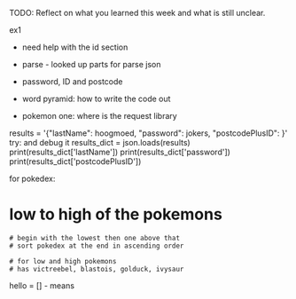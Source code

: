 TODO: Reflect on what you learned this week and what is still unclear.

ex1
- need help with the id section 
- parse - looked up parts for parse json 
- password, ID and postcode 

- word pyramid: how to write the code out 
- pokemon one: where is the request library 

results = '{"lastName": hoogmoed, "password": jokers, "postcodePlusID": }'
    try: and debug it
    results_dict = json.loads(results)
    print(results_dict['lastName'])
    print(results_dict['password'])
    print(results_dict['postcodePlusID'])

for pokedex:
# low to high of the pokemons 
    # begin with the lowest then one above that 
    # sort pokedex at the end in ascending order

    # for low and high pokemons 
    # has victreebel, blastois, golduck, ivysaur 

hello = [] - means

